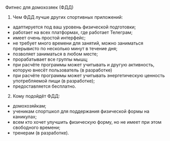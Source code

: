 Фитнес для домохозяек (ФДД)
1. Чем ФДД лучше других спортивных приложений:
- адаптируется под ваш уровень физической подготовки;
- работает на всех платформах, где работает Телеграм;
- имеет очень простой интерфейс;
- не требует много времени для занятий, можно заниматься прерывисто по несколько минут в течение дня;
- позволяет заниматься в любом месте;
- прорабатывает все группы мышц;
- при расчёте программы может учитывать и другую активность, которую внесёт пользователь (в разработке)
- при расчёте программы может учитывать энергетическую ценность употребляемой пищи (в разработке);
- предоставляется бесплатно.

2. Кому подойдёт ФДД:
- домохозяйкам;
- ученикам спортшкол для поддержания физической формы на каникулах;
- всем кто хочет улучшить физическую форму, но не имеет при этом свободного времени;
- тренерам (в разработке).


